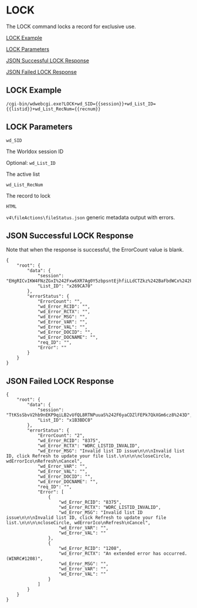# LOCK

The LOCK command locks a record for exclusive use.

[LOCK Example](#lock-example)

[LOCK Parameters](#lock-parameters)

[JSON Successful LOCK Response](#json-successful-lock-response)

[JSON Failed LOCK Response](#json-failed-lock-response)


## LOCK Example

`/cgi-bin/wdwebcgi.exe?LOCK+wd_SID={{session}}+wd_List_ID={{listid}}+wd_List_RecNum={{recnum}}`

## LOCK Parameters

`wd_SID`

  The Worldox session ID

Optional:
`wd_List_ID`

  The active list

`wd_List_RecNum`
  
  The record to lock

`HTML`

  
 `v4\fileActions\fileStatus.json` generic metadata output with errors.

## JSON Successful LOCK Response

Note that when the response is successful, the ErrorCount value is blank. 

```
{
    "root": {
        "data": {
            "session": "EHgRICvIKW4FNzZGxI%242Fxw6XR7Ag0Y5zbpsntEjhfiLLdCTZkz%242BaFbdWCx%242F4%243D",
            "List_ID": "x269CA70"
        },
        "errorStatus": {
            "ErrorCount": "",
            "wd_Error_RCID": "",
            "wd_Error_RCTX": "",
            "wd_Error_MSG": "",
            "wd_Error_VAR": "",
            "wd_Error_VAL": "",
            "wd_Error_DOCID": "",
            "wd_Error_DOCNAME": "",
            "req_ID": "",
            "Error": ""
        }
    }
}
```

## JSON Failed LOCK Response

```
{
    "root": {
        "data": {
            "session": "TtKSsSbvV2hb9nEKP9qiLB2vUfQL8RTNPuuaS%242F6yaCDZlFEPk7QkXGm6cz8%243D",
            "List_ID": "x1B3BDC0"
        },
        "errorStatus": {
            "ErrorCount": "2",
            "wd_Error_RCID": "8375",
            "wd_Error_RCTX": "WDRC_LISTID_INVALID",
            "wd_Error_MSG": "Invalid list ID issue\n\n\nInvalid list ID, click Refresh to update your file list.\n\n\n\ncloseCircle, wdErrorIco\nRefresh\nCancel",
            "wd_Error_VAR": "",
            "wd_Error_VAL": "",
            "wd_Error_DOCID": "",
            "wd_Error_DOCNAME": "",
            "req_ID": "",
            "Error": [
                {
                    "wd_Error_RCID": "8375",
                    "wd_Error_RCTX": "WDRC_LISTID_INVALID",
                    "wd_Error_MSG": "Invalid list ID issue\n\n\nInvalid list ID, click Refresh to update your file list.\n\n\n\ncloseCircle, wdErrorIco\nRefresh\nCancel",
                    "wd_Error_VAR": "",
                    "wd_Error_VAL": ""
                },
                {
                    "wd_Error_RCID": "1208",
                    "wd_Error_RCTX": "An extended error has occurred. (WINRC#1208)",
                    "wd_Error_MSG": "",
                    "wd_Error_VAR": "",
                    "wd_Error_VAL": ""
                }
            ]
        }
    }
}
```
